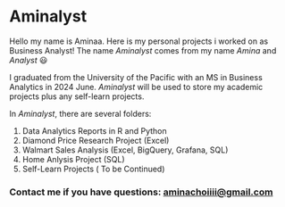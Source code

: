 # Aminalyst
Hello my name is Aminaa. Here is my personal projects i worked on as Business Analyst!
The name _Aminalyst_ comes from my name _Amina_ and _Analyst_ :smiley:

I graduated from the University of the Pacific with an MS in Business Analytics in 2024 June. _Aminalyst_ will be used to store my academic projects plus any self-learn projects.

In _Aminalyst_, there are several folders:
1. Data Analytics Reports in R and Python
2. Diamond Price Research Project (Excel)
3. Walmart Sales Analysis (Excel, BigQuery, Grafana, SQL)
4. Home Anlysis Project (SQL)
5. Self-Learn Projects ( To be Continued)


 
### Contact me if you have questions: aminachoiiii@gmail.com
